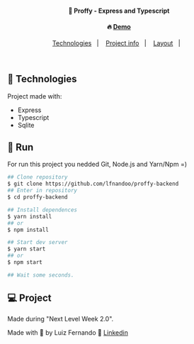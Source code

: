 <h4 align="center">
  🚀 Proffy - Express and Typescript
</h4>
<h4 align="center">
 🔥 <a href="">Demo</a>
</h4>

<p align="center">
  <a href="#rocket-technologies">Technologies</a>&nbsp;&nbsp;&nbsp;|&nbsp;&nbsp;&nbsp;
  <a href="#-project">Project info</a>&nbsp;&nbsp;&nbsp;|&nbsp;&nbsp;&nbsp;
  <a href="#-layout">Layout</a>&nbsp;&nbsp;&nbsp;|&nbsp;&nbsp;&nbsp;
</p>

<br>

## :rocket: Technologies

Project made with:

- Express
- Typescript
- Sqlite

## 📌 Run

For run this project you nedded Git, Node.js and Yarn/Npm =)
```bash
## Clone repository
$ git clone https://github.com/lfnandoo/proffy-backend
## Enter in repository
$ cd proffy-backend

## Install dependences
$ yarn install
## or
$ npm install

## Start dev server
$ yarn start
## or
$ npm start

## Wait some seconds.
```

## 💻 Project

Made during "Next Level Week 2.0".

Made with 💜 by Luiz Fernando :wave: [Linkedin](https://www.linkedin.com/in/luizfernandoo/)
